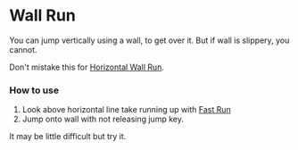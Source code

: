# Wall Run

You can jump vertically using a wall, to get over it. But if wall is slippery, you cannot.

Don't mistake this for [Horizontal Wall Run](./h_wall_run.md).

### How to use

1. Look above horizontal line take running up with [Fast Run](fast_run.md)
2. Jump onto wall with not releasing jump key.

It may be little difficult but try it.
